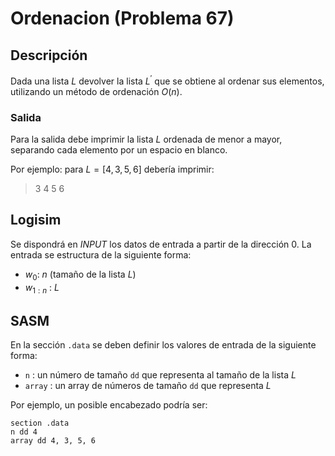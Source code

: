 # Ordenacion (Problema 67)

## Descripción

Dada una lista $L$ devolver la lista $L^{'}$ que se obtiene al ordenar sus elementos, utilizando un método de ordenación $O(n)$.

### Salida

Para la salida debe imprimir la lista $L$ ordenada de menor a mayor, separando cada elemento por un espacio en blanco.

Por ejemplo: para $L = [4, 3, 5, 6]$ debería imprimir:

> 3 4 5 6

## Logisim

Se dispondrá en *INPUT* los datos de entrada a partir de la dirección $0$. La entrada se estructura de la siguiente forma:

- $w_0$: $n$ (tamaño de la lista $L$)
- $w_{1:n}$ : $L$

## SASM

En la sección `.data` se deben definir los valores de entrada de la siguiente forma:

- `n` : un número de tamaño `dd` que representa al tamaño de la lista $L$
- `array` : un array de números de tamaño `dd` que representa $L$

Por ejemplo, un posible encabezado podría ser:

```
section .data
n dd 4
array dd 4, 3, 5, 6
```
